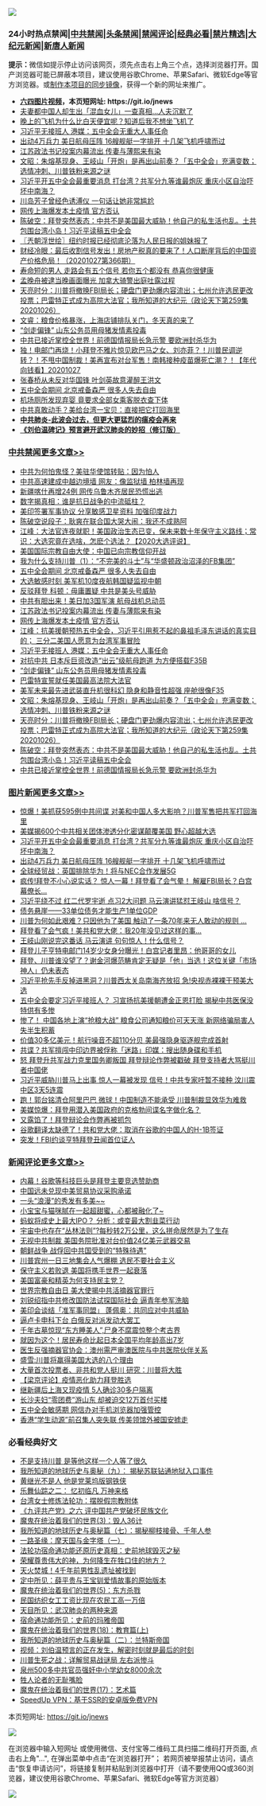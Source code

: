 ![](https://raw.githubusercontent.com/fqnews/bnews/master/64photo/fqnews-qr.jpg)

<div id="tt">
<h3>24小时热点禁闻|<a href="#%E4%B8%AD%E5%85%B1%E7%A6%81%E9%97%BB%E6%9B%B4%E5%A4%9A%E6%96%87%E7%AB%A0">中共禁闻</a>|<a href="#%E5%9B%BE%E7%89%87%E6%96%B0%E9%97%BB%E6%9B%B4%E5%A4%9A%E6%96%87%E7%AB%A0">头条禁闻</a>|<a href="#%E6%96%B0%E9%97%BB%E8%AF%84%E8%AE%BA%E6%9B%B4%E5%A4%9A%E6%96%87%E7%AB%A0">禁闻评论|<a href="#%E5%BF%85%E7%9C%8B%E7%BB%8F%E5%85%B8%E5%A5%BD%E6%96%87">经典必看|<a href="/video.md#%E7%A6%81%E7%89%87%E7%B2%BE%E9%80%89">禁片精选</a>|<a href="https://github.com/fqnews/djy/blob/master/gb/nf1351518.md#1">大纪元新闻</a>|<a href="https://github.com/fqnews/ntdtv/blob/master/gb/prog204.md#1">新唐人新闻</a></h3>
<div><b>提示：</b>微信如提示停止访问该网页，须先点击右上角三个点，选择浏览器打开。国产浏览器可能已屏蔽本项目，建议使用谷歌Chrome、苹果Safari、微软Edge等官方浏览器。或<a href="https://github.com/fqnews/bnews/blob/master/%E5%88%B6%E4%BD%9Cgit%E7%A6%81%E9%97%BB%E9%95%9C%E5%83%8F.md">制作本项目的同步镜像</a>，获得一个新的网址来推广。</div>
<ul>
<li><b><a href="http://d1.bdrive.tk/64.mp4" target="_blank">六四图片视频</a>，本页短网址: https://git.io/jnews</b></li>
<li><a href="/cbnews/20201027/1420771.md">夫妻都中国人却生出「混血女儿」一查真相…人夫沉默了</a></li>
<li><a href="/funmedia/20201027/1420805.md">晚上的飞机为什么比白天便宜呢？知道后我不想坐飞机了</a></li>
<li><a href="/cbnews/20201027/1421009.md">习近平无接班人 港媒：五中全会无重大人事任命</a></li>
<li><a href="/topimagenews/20201027/1420910.md">出动4万兵力 美日航母压阵 16艘舰艇一字排开 十几架飞机呼啸而过</a></li>
<li><a href="/cbnews/20201027/1421074.md">江苏政法书记投案内幕流出 传妻与薄熙来有染</a></li>
<li><a href="/cbnews/20201027/1420855.md">文昭：朱熔基现身、王岐山「开炮」是再出山前奏？「五中全会」充满变数；选情冲刺、川普铁粉来源之谜</a></li>
<li><a href="/topimagenews/20201027/1421239.md">习近平开五中全会最重要消息 打台湾？共军分九等谁最炮灰 重庆小区自治吓坏中南海？</a></li>
<li><a href="/cnnews/20201027/1420897.md">川岛芳子曾经色诱溥仪 一句话让她非常尴尬</a></li>
<li><a href="/cbnews/20201027/1421035.md">网传上海爆发本土疫情 官方否认</a></li>
<li><a href="/cbnews/20201027/1420819.md">陈破空：拜登突然表态：中共不是美国最大威胁！他自己的私生活也乱。土共包围台湾小岛！习近平读稿五中全会</a></li>
<li><a href="/ssgc/20201027/1420784.md">〖兲朝浮世绘〗纽约时报已经彻底沦落为人民日报的姐妹报了</a></li>
<li><a href="/bannedvideo/20201027/1421023.md">财经冷眼：最后收割信号发出！房地产税真的要来了！人口断崖背后的中国资产价格危局！（20201027第366期）</a></li>
<li><a href="/health/20201027/1420792.md">寿命短的男人 走路会有五个信号 若你五个都没有 恭喜你很健康</a></li>
<li><a href="/cnnews/20201027/1420953.md">孟晚舟被逮当晚画面曝光 加拿大骑警出庭吐露过程</a></li>
<li><a href="/cbnews/20201027/1420835.md">天亮时分：川普将撤换FBI局长；硬盘门更劲爆内容流出；七州允许选民更改投票；巴雷特正式成为高院大法官；我所知道的大纪元（政论天下第259集 20201026）</a></li>
<li><a href="/bannedvideo/20201027/1421076.md">文睿：粮食价格暴涨，上海店铺排队关门，冬天真的来了</a></li>
<li><a href="/cbnews/20201027/1421003.md">“剑走偏锋” 山东公务员用母猪发情素投毒</a></li>
<li><a href="/cbnews/20201027/1420801.md">中共已接近掌控全世界！前德国情报局长急示警 要欧洲封杀华为</a></li>
<li><a href="/taiwannews/20201027/1421226.md">独！电邮门再烧！小拜登不雅片惊见欧巴马之女、刘亦菲？！川普民调逆转？！不甩中国制裁！美再宣布对台军售！南韩接种疫苗爆死亡潮？！【年代向钱看】20201027</a></li>
<li><a href="/cnnews/20201027/1420999.md">张春桥从未反对华国锋 叶剑英故意灌醉王洪文</a></li>
<li><a href="/cbnews/20201027/1421133.md">五中全会期间 北京戒备森严 很多人失去自由</a></li>
<li><a href="/worldnews/20201027/1421113.md">机场厕所发现弃婴 竟要求全部女乘客脱衣查下体</a></li>
<li><a href="/cnnews/20201027/1421026.md">中共真敢动手？美给台湾一宝贝：直接把它打回海里</a></li>
<li><b><a href="/comments/20200211/1275071.md" target="_blank">中共肺炎-此波会过去，但更大更猛烈的瘟疫会再来</a></b></li>
<li><b><a href="/comments/20200207/1272816.md" target="_blank">《刘伯温碑记》预言避开武汉肺炎的妙招（修订版）</a></b></li>
</ul>
</div>

<div class="catlist">
<h3><a href="/cbnews/" target="_blank">中共禁闻</a><span><a href="/cbnews/" target="_blank" rel="nofollow">更多文章>></a></span></h3>
<ul>
<li><a href="/cbnews/20201028/1421393.md" target="_blank">中共为何怕鬼怪？美驻华使馆转贴：因为怕人</a></li>
<li><a href="/cbnews/20201028/1421392.md" target="_blank">中共高速建成中越边境墙 网友：像监狱墙 柏林墙再现</a></li>
<li><a href="/cbnews/20201028/1421380.md" target="_blank">新疆喀什再增24例 网传乌鲁木齐居民恐慌出逃</a></li>
<li><a href="/cbnews/20201028/1421379.md" target="_blank">数字揭真相：谁是抗日战争的中流砥柱？</a></li>
<li><a href="/cbnews/20201028/1421370.md" target="_blank">美印签署军事协议 分享敏感卫星资料 加强印度战力</a></li>
<li><a href="/cbnews/20201028/1421340.md" target="_blank">陈破空说段子：耿爽在联合国大哭大闹：我还不成熟阿</a></li>
<li><a href="/cbnews/20201028/1421295.md" target="_blank">江峰：大法官连夜就职！美国政治生态已变，保未来数十年保守主义路线；常识：大选究竟在选啥，怎麽个选法？【2020大选评说】</a></li>
<li><a href="/cbnews/20201027/1421292.md" target="_blank">美国国际宗教自由大使：中国已向宗教信仰开战</a></li>
<li><a href="/cbnews/20201027/1421033.md" target="_blank">我为什么支持川普（1）：“不完美的斗士”与“华盛顿政治沼泽的FB集团”</a></li>
<li><a href="/cbnews/20201027/1421133.md" target="_blank">五中全会期间 北京戒备森严 很多人失去自由</a></li>
<li><a href="/cbnews/20201027/1421111.md" target="_blank">大选敏感时刻 美军机10度夜航韩国疑监视中朝</a></li>
<li><a href="/cbnews/20201027/1421110.md" target="_blank">反驳拜登 科顿：毋庸置疑 中共是美头号威胁</a></li>
<li><a href="/cbnews/20201027/1421090.md" target="_blank">中共有胆出来！美日加3国军演 航母战机总动员</a></li>
<li><a href="/cbnews/20201027/1421074.md" target="_blank">江苏政法书记投案内幕流出 传妻与薄熙来有染</a></li>
<li><a href="/cbnews/20201027/1421035.md" target="_blank">网传上海爆发本土疫情 官方否认</a></li>
<li><a href="/cbnews/20201027/1421022.md" target="_blank">江峰：抗美援朝预热五中全会，习近平引用惹不起的鼻祖毛泽东讲话的真实目的； 三分二美国人愿意为台湾军事冒险</a></li>
<li><a href="/cbnews/20201027/1421009.md" target="_blank">习近平无接班人 港媒：五中全会无重大人事任命</a></li>
<li><a href="/cbnews/20201027/1421008.md" target="_blank">对抗中共 日本斥巨资改造“出云”级航母跑道 为方便搭载F35B</a></li>
<li><a href="/cbnews/20201027/1421003.md" target="_blank">“剑走偏锋” 山东公务员用母猪发情素投毒</a></li>
<li><a href="/cbnews/20201027/1420980.md" target="_blank">巴雷特宣誓就任美国最高法院大法官</a></li>
<li><a href="/cbnews/20201027/1420860.md" target="_blank">美军未来最先进武装直升机很科幻 隐身和静音性超强 座舱很像F35</a></li>
<li><a href="/cbnews/20201027/1420855.md" target="_blank">文昭：朱熔基现身、王岐山「开炮」是再出山前奏？「五中全会」充满变数；选情冲刺、川普铁粉来源之谜</a></li>
<li><a href="/cbnews/20201027/1420835.md" target="_blank">天亮时分：川普将撤换FBI局长；硬盘门更劲爆内容流出；七州允许选民更改投票；巴雷特正式成为高院大法官；我所知道的大纪元（政论天下第259集 20201026）</a></li>
<li><a href="/cbnews/20201027/1420819.md" target="_blank">陈破空：拜登突然表态：中共不是美国最大威胁！他自己的私生活也乱。土共包围台湾小岛！习近平读稿五中全会</a></li>
<li><a href="/cbnews/20201027/1420801.md" target="_blank">中共已接近掌控全世界！前德国情报局长急示警 要欧洲封杀华为</a></li>

</ul>
</div>
<div class="catlist">
<h3><a href="/topimagenews/" target="_blank">图片新闻</a><span><a href="/topimagenews/" target="_blank" rel="nofollow">更多文章>></a></span></h3>
<ul>
<li><a href="/topimagenews/20201028/1421324.md" target="_blank">惊爆！美抓获595例中共间谍 对美和中国人多大影响？川普军售把共军打回海里</a></li>
<li><a href="/topimagenews/20201028/1421323.md" target="_blank">美媒揭600个中共相关团体渗透分化密谋颠覆美国 野心超越大选</a></li>
<li><a href="/topimagenews/20201027/1421239.md" target="_blank">习近平开五中全会最重要消息 打台湾？共军分九等谁最炮灰 重庆小区自治吓坏中南海？</a></li>
<li><a href="/topimagenews/20201027/1420910.md" target="_blank">出动4万兵力 美日航母压阵 16艘舰艇一字排开 十几架飞机呼啸而过</a></li>
<li><a href="/topimagenews/20201027/1420728.md" target="_blank">全球经贸战：英国排除华为！将与NEC合作发展5G</a></li>
<li><a href="/topimagenews/20201026/1420667.md" target="_blank">疯传!拜登不小心说实话？ 惊人一幕！拜登看了会气晕！ 解雇FBI局长？白宫幕僚长&#8230;</a></li>
<li><a href="/topimagenews/20201026/1420612.md" target="_blank">习近平绕不过 红二代罗宇逝 点习2大问题 马云演讲猛怼王岐山 啥信号？</a></li>
<li><a href="/topimagenews/20201026/1420478.md" target="_blank">债务悬崖——33单位债务才能生产1单位GDP</a></li>
<li><a href="/topimagenews/20201026/1420441.md" target="_blank">川普为何如此艰难？只因他为了美国 触动了一条70年来无人敢动的规则 &#8230;</a></li>
<li><a href="/topimagenews/20201026/1420440.md" target="_blank">拜登看了会气疯！美共和党大佬：我20年没见过这样的事…</a></li>
<li><a href="/topimagenews/20201026/1420376.md" target="_blank">王岐山刚说完这番话 马云演讲 句句惊人！什么信号？</a></li>
<li><a href="/comments/20201026/1420284.md" target="_blank">拜登儿子亨特电邮门14岁少女身分曝光！白宫记者里昂：他哥哥的女儿</a></li>
<li><a href="/topimagenews/20201026/1420234.md" target="_blank">拜登、川普谁没望了？谢金河爆范畴肯定无疑是「他」当选！这位关键「市场神人」仍未表态</a></li>
<li><a href="/topimagenews/20201026/1420202.md" target="_blank">习近平抢先手反掉进黑洞？川普西太关岛南海齐放招 急!央视赤裸裸干预美大选</a></li>
<li><a href="/topimagenews/20201025/1420116.md" target="_blank">五中全会要定习近平接班人？ 习宣扬抗美援朝遭金正恩打脸 揭秘中共医保没特供有多惨</a></li>
<li><a href="/topimagenews/20201025/1420081.md" target="_blank">惨了！ 中国各地上演“抢粮大战” 粮食公司通知粮价可天天涨 新网络骗局害人失半生积蓄</a></li>
<li><a href="/topimagenews/20201025/1419905.md" target="_blank">价值30多亿美元！航行噪音不超110分贝 美最强隐身驱逐舰完成首射</a></li>
<li><a href="/topimagenews/20201025/1419885.md" target="_blank">共谍？共军擅闯中印边界被俘称「迷路」印媒：搜出随身碟和手机</a></li>
<li><a href="/topimagenews/20201025/1419696.md" target="_blank">怒 拜登升共军战力克里国务卿叛国 拜登辩论作弊被戳破 拜登支持者大骂挺川者中国佬</a></li>
<li><a href="/topimagenews/20201024/1419632.md" target="_blank">习近平威胁川普马上出事 惊人一幕被发现 信号！中共专家吁暂不接种 汶川震中区3天5连震</a></li>
<li><a href="/topimagenews/20201024/1419580.md" target="_blank">跑！郭台铭清仓阿里巴巴 微球！中国制造不能承受 川普制裁显效华为难救</a></li>
<li><a href="/topimagenews/20201024/1419448.md" target="_blank">美媒惊爆：拜登用潜入美国政府的克格勃间谍名字做化名？</a></li>
<li><a href="/topimagenews/20201024/1419418.md" target="_blank">又露馅了！拜登辩论会作弊再被抓包</a></li>
<li><a href="/topimagenews/20201024/1419395.md" target="_blank">谷歌翻译太缺德了！共和党大佬：取消在谷歌的中国人的H-1B签证</a></li>
<li><a href="/topimagenews/20201024/1419394.md" target="_blank">突发！FBI约谈亨特拜登丑闻首位证人</a></li>

</ul>
</div>
<div class="catlist">
<h3><a href="/comments/" target="_blank">新闻评论</a><span><a href="/comments/" target="_blank" rel="nofollow">更多文章>></a></span></h3>
<ul>
<li><a href="/comments/20201028/1421389.md" target="_blank">内幕！谷歌等科技巨头是拜登主要竞选赞助商</a></li>
<li><a href="/comments/20201028/1421377.md" target="_blank">中国远未兑现中美贸易协议采购承诺</a></li>
<li><a href="/comments/20201028/1421367.md" target="_blank">一头“浪漫”的秀发有多美~~</a></li>
<li><a href="/comments/20201028/1421366.md" target="_blank">小宝宝与猫咪腻在一起超甜蜜，心都被融化了~</a></li>
<li><a href="/comments/20201028/1421359.md" target="_blank">蚂蚁将成史上最大IPO？ 分析：或变最大割韭菜行动</a></li>
<li><a href="/comments/20201028/1421358.md" target="_blank">宇宙中也存在“丛林法则”?每秒转2万公里，这么拼命居然是为了生存</a></li>
<li><a href="/comments/20201028/1421346.md" target="_blank">无视中共制裁 美国务院批准对台价值24亿美元武器交易</a></li>
<li><a href="/comments/20201028/1421322.md" target="_blank">朝鲜战争 战俘回中共国受到的“特殊待遇”</a></li>
<li><a href="/comments/20201028/1421317.md" target="_blank">川普宾州一日三地集会人气爆棚 选民不要社会主义</a></li>
<li><a href="/comments/20201028/1421306.md" target="_blank">保守主义若败退 美国将携手世界一起衰落</a></li>
<li><a href="/comments/20201028/1421305.md" target="_blank">美国富豪和精英为何支持民主党？</a></li>
<li><a href="/comments/20201027/1421290.md" target="_blank">世界宗教自由日 美大使揭中共活摘器官罪行</a></li>
<li><a href="/comments/20201027/1421264.md" target="_blank">刘锐绍指中共修改国防法试探国际社会 逼青年参军洗脑</a></li>
<li><a href="/comments/20201027/1421250.md" target="_blank">美印会谈结「准军事同盟」 蓬佩奥：共同应对中共威胁</a></li>
<li><a href="/comments/20201027/1421249.md" target="_blank">逼卢卡申科下台 白俄反对派发动大罢工</a></li>
<li><a href="/comments/20201027/1421248.md" target="_blank">千年古墓惊现“东方睡美人”,尸身不腐震惊整个考古界</a></li>
<li><a href="/comments/20201027/1421247.md" target="_blank">就因为这个！居民寿命比起日本全国平均年龄高出7岁</a></li>
<li><a href="/comments/20201027/1421233.md" target="_blank">医生反强摘器官协会：澳州需严审澳医院与中共医院伙伴关系</a></li>
<li><a href="/comments/20201027/1421213.md" target="_blank">盛雪:川普将赢得美国大选的八个理由</a></li>
<li><a href="/comments/20201027/1421152.md" target="_blank">大量首次投票者、非共和党人挺川 研究：川普将大胜</a></li>
<li><a href="/comments/20201027/1421141.md" target="_blank">【梁京评论】疫情恶化助力拜登胜选</a></li>
<li><a href="/comments/20201027/1421124.md" target="_blank">继新疆后上海又现疫情 5人确诊30多户隔离</a></li>
<li><a href="/comments/20201027/1421079.md" target="_blank">长沙夫妇“零团费”游山东 却被迫交12万首付买楼</a></li>
<li><a href="/comments/20201027/1421051.md" target="_blank">五中全会敏感期 网信办对手机浏览器加强管控</a></li>
<li><a href="/comments/20201027/1421050.md" target="_blank">香港“学生动源”前召集人突失联 传美领馆外被国安掳走</a></li>

</ul>
</div>

<div class="catlist">
<h3>必看经典好文</h3>
<ul>
<li><a href="/comments/20200716/1361654.md" target="_blank">不是支持川普 是等他这样一个人等了很久</a></li>
<li><a href="/topimagenews/20180325/919134.md" target="_blank">我所知道的地球历史与奥秘（九）： 揭秘苏联钻通地狱入口事件</a></li>
<li><a href="/lifebaike/20190522/1131765.md" target="_blank">黄继光不是人 他是党莱坞版钢铁侠</a></li>
<li><a href="/tculture/20170711/790081.md" target="_blank">乐舞仙踪之二： 忆初临凡 万神来格</a></li>
<li><a href="/cbnews/20200610/1342772.md" target="_blank">台湾女士修炼法轮功：摆脱假宗教附体</a></li>
<li><a href="/bookonline/20131116/201050.md" target="_blank">《九评共产党》之六 评中国共产党破坏民族文化</a></li>
<li><a href="/topimagenews/20180521/945342.md" target="_blank">魔鬼在统治着我们的世界(3)：毁人36计</a></li>
<li><a href="/topimagenews/20171210/868397.md" target="_blank">我所知道的地球历史与奥秘篇（七）：揭秘柳枝接骨、千年人参</a></li>
<li><a href="/tculture/20160806/568214.md" target="_blank">一路圣缘：摩天国与金字塔（一）</a></li>
<li><a href="/tculture/20121025/73069.md" target="_blank">法轮功宿命通功能还原历史真相：史前地球毁灭之秘</a></li>
<li><a href="/comments/20200618/1346830.md" target="_blank">荣耀尊贵伟大的神，为何降生在牲口住的地方？</a></li>
<li><a href="/ccpdope/20181219/1049286.md" target="_blank">天火焚城！4千年前男性乱遗址被找到</a></li>
<li><a href="/comments/20200616/1345658.md" target="_blank">定中所见：薛平贵与王宝钏爱情故事的原始版本</a></li>
<li><a href="/topimagenews/20180524/946967.md" target="_blank">魔鬼在统治着我们的世界(5)：东方杀戮</a></li>
<li><a href="/lifebaike/20200515/1328783.md" target="_blank">民国纺织女工工资比现在农民工高一万倍</a></li>
<li><a href="/comments/20200816/1381123.md" target="_blank">天目所见：武汉肺炎的两种来源</a></li>
<li><a href="/cbnews/20180711/970353.md" target="_blank">宿命通功能所见：史前的玛雅帝国</a></li>
<li><a href="/topimagenews/20180701/965109.md" target="_blank">魔鬼在统治着我们的世界(18)：教育篇(上)</a></li>
<li><a href="/tculture/xiulian/20170614/774347.md" target="_blank">我所知道的地球历史与奥秘篇（二）：兰特斯帝国</a></li>
<li><a href="/comments/20200628/1351782.md" target="_blank">视频：刘伯温预言的正在发生，解密时刻就是最后的时刻</a></li>
<li><a href="/comments/20200908/1392745.md" target="_blank">川普生死之战：详解贸易战谜局 左右派惨斗</a></li>
<li><a href="/comments/20200704/783272.md" target="_blank">泉州500多中共官员强奸中小学幼女8000余次</a></li>
<li><a href="/comments/20200606/783250.md" target="_blank">牲人论者的无耻嘴脸</a></li>
<li><a href="/topimagenews/20180620/960677.md" target="_blank">魔鬼在统治着我们的世界(17)：艺术篇</a></li>
<li><a href="/cbnews/20191226/1241739.md" target="_blank">SpeedUp VPN：基于SSR的安卓版免费VPN</a></li>

</ul>
</div>

本页短网址: https://git.io/jnews

![](https://raw.githubusercontent.com/fqnews/bnews/master/64photo/fqnews-qr.jpg)

在浏览器中输入短网址 或使用微信、支付宝等二维码工具扫描二维码打开页面, 点击右上角"...", 在弹出菜单中点击“在浏览器打开”； 若网页被举报禁止访问，请点击“恢复申请访问”，将链接复制并粘贴到浏览器中打开（请不要使用QQ或360浏览器，建议使用谷歌Chrome、苹果Safari、微软Edge等官方浏览器）

![](https://raw.githubusercontent.com/fqnews/bnews/master/64photo/wx.jpg)